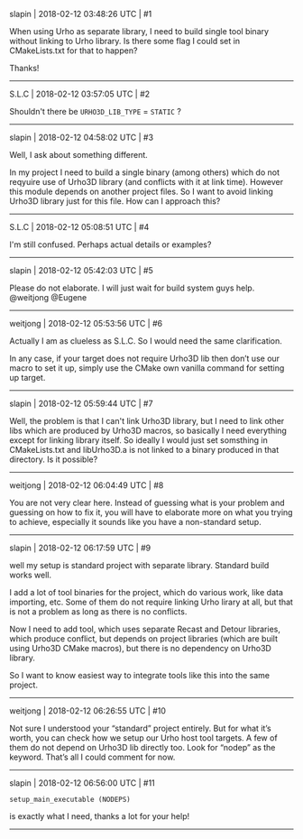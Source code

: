 slapin | 2018-02-12 03:48:26 UTC | #1

When using Urho as separate library, I need to build single tool binary without linking to
Urho library. Is there some flag I could set in CMakeLists.txt for that to happen?

Thanks!

-------------------------

S.L.C | 2018-02-12 03:57:05 UTC | #2

Shouldn't there be `URHO3D_LIB_TYPE` = `STATIC` ?

-------------------------

slapin | 2018-02-12 04:58:02 UTC | #3

Well, I ask about something different.

In my project I need to build a single binary (among others) which do not
reqyuire use of Urho3D library (and conflicts with it at link time).
However this module depends on another project files.
So I want to avoid linking Urho3D library just for this file. How can I approach this?

-------------------------

S.L.C | 2018-02-12 05:08:51 UTC | #4

I'm still confused. Perhaps actual details or examples?

-------------------------

slapin | 2018-02-12 05:42:03 UTC | #5

Please do not elaborate. I will just wait for build system guys help.
@weitjong @Eugene

-------------------------

weitjong | 2018-02-12 05:53:56 UTC | #6

Actually I am as clueless as S.L.C. So I would need the same clarification. 

In any case, if your target does not require Urho3D lib then don’t use our macro to set it up, simply use the CMake own vanilla command for setting up target.

-------------------------

slapin | 2018-02-12 05:59:44 UTC | #7

Well, the problem is that I can't link Urho3D library, but I need to link other libs
which are produced by Urho3D macros, so basically I need everything except for
linking library itself. So ideally I would just set somsthing in CMakeLists.txt and
libUrho3D.a is not linked to a binary produced in that directory. Is it possible?

-------------------------

weitjong | 2018-02-12 06:04:49 UTC | #8

You are not very clear here. Instead of guessing what is your problem and guessing on how to fix it, you will have to elaborate more on what you trying to achieve, especially it sounds like you have a non-standard setup.

-------------------------

slapin | 2018-02-12 06:17:59 UTC | #9

well my setup is standard project with separate library.
Standard build works well.

I add a lot of tool binaries for the project, which do various work, like data importing, etc.
Some of them do not require linking Urho lirary at all, but that is not a problem as long
as there is no conflicts.

Now I need to add tool, which uses separate Recast and Detour libraries, which produce conflict, but depends on project libraries (which are built using Urho3D CMake macros),
but there is no dependency on Urho3D library.

So I want to know easiest way to integrate tools like this into the same project.

-------------------------

weitjong | 2018-02-12 06:26:55 UTC | #10

Not sure I understood your “standard” project entirely. But for what it’s worth, you can check how we setup our Urho host tool targets. A few of them do not depend on Urho3D lib directly too. Look for “nodep” as the keyword. That’s all I could comment for now.

-------------------------

slapin | 2018-02-12 06:56:00 UTC | #11

`setup_main_executable (NODEPS)`

is exactly what I need, thanks a lot for your help!

-------------------------

